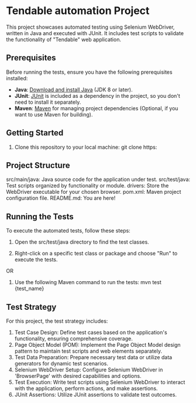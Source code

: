 # Tendable automation Project

This project showcases automated testing using Selenium WebDriver, written in Java and executed with JUnit.
It includes test scripts to validate the functionality of "Tendable" web application.

## Prerequisites

Before running the tests, ensure you have the following prerequisites installed:

- **Java**: [Download and install Java](https://www.oracle.com/java/technologies/javase-downloads.html) (JDK 8 or later).
- **JUnit**: [JUnit](https://junit.org/junit4/) is included as a dependency in the project, so you don't need to install it separately.
- **Maven**: [Maven](https://maven.apache.org/download.cgi) for managing project dependencies (Optional, if you want to use Maven for building).

## Getting Started

1. Clone this repository to your local machine:
   git clone https:
   
## Project Structure
src/main/java: Java source code for the application under test.
src/test/java: Test scripts organized by functionality or module.
drivers: Store the WebDriver executable for your chosen browser.
pom.xml: Maven project configuration file.
README.md: You are here!
   
## Running the Tests

To execute the automated tests, follow these steps:

1. Open the src/test/java directory to find the test classes.

2. Right-click on a specific test class or package and choose "Run" to execute the tests.

OR

1. Use the following Maven command to run the tests: mvn test {test_name}


## Test Strategy
For this project, the test strategy includes:

 1. Test Case Design: Define test cases based on the application's functionality, ensuring comprehensive coverage.
 2. Page Object Model (POM): Implement the Page Object Model design pattern to maintain test scripts and web elements separately.
 3. Test Data Preparation: Prepare necessary test data or utilize data generators for dynamic test scenarios.
 4. Selenium WebDriver Setup: Configure Selenium WebDriver in 'BrowserPage' with desired capabilities and options.
 5. Test Execution: Write test scripts using Selenium WebDriver to interact with the application, perform actions, and make assertions.
 6. JUnit Assertions: Utilize JUnit assertions to validate test outcomes.
